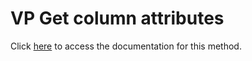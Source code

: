 <!---->
# VP Get column attributes

Click [here](https://developer.4d.com/docs/ViewPro/commands/vp-get-column-attributes) to access the documentation for this method.

